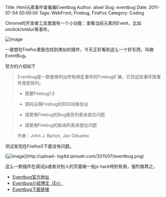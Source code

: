 Title: Html元素事件查看器Eventbug
Author: alswl
Slug: eventbug
Date: 2011-07-04 00:00:00
Tags: WebFront, Firebug, FireFox
Category: Coding

Chrome的开发者工具里面有一个小功能：查看当前元素的Event，比如onclick/onblur等事件。

![image](https://ohsolnxaa.qnssl.com/2011/07/chrome_event.png)

一直想在Firefox里面也找到类似的插件，今天正好看到这么一个好东西，叫做EventBug。

官方的介绍如下

> Eventbug是一款能够列出所有绑定事件的Firebug扩展，它将这些事件按事件类型排列。

>

>   * 需要Firebug1.5

>   * 源码沿用Firebug的BSD风格协议

>   * 请使用Firebug的Bug报告列表来提交问题

>   * 请使用Firebug的新闻列表来提出问题

>

> 作者：John J. Barton, Jan Odvarko

测试发现在Firefox5下面没有问题。

[![image](https://ohsolnxaa.qnssl.com/2011/07/eventbug.png)](http://upload-
log4d.qiniudn.com/2011/07/eventbug.png)

这么一款插件在调试js或者对别人的页面做一些js hack特别有用，强烈推荐之。

  * [Eventbug官方地址](http://getfirebug.com/wiki/index.php/Firebug_Extensions#Eventbug)
  * [Eventbug介绍博文（En）](http://www.softwareishard.com/blog/firebug/eventbug-alpha-released/)
  * [Eventbug下载链接](http://getfirebug.com/releases/eventbug/)

